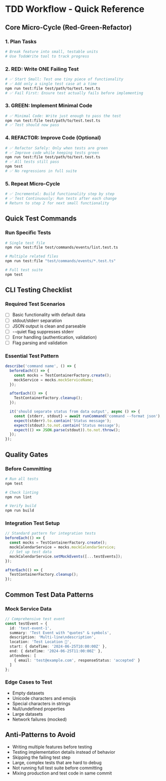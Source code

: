 # TDD Workflow - Quick Reference

## Core Micro-Cycle (Red-Green-Refactor)

### 1. Plan Tasks
```bash
# Break feature into small, testable units
# Use TodoWrite tool to track progress
```

### 2. RED: Write ONE Failing Test
```bash
# ✅ Start Small: Test one tiny piece of functionality
# ✅ Add only a single test case at a time
npm run test:file test/path/to/test.test.ts
# ✅ Fail First: Ensure test actually fails before implementing
```

### 3. GREEN: Implement Minimal Code
```bash
# ✅ Minimal Code: Write just enough to pass the test
npm run test:file test/path/to/test.test.ts
# ✅ Test should now pass
```

### 4. REFACTOR: Improve Code (Optional)
```bash
# ✅ Refactor Safely: Only when tests are green
# ✅ Improve code while keeping tests green
npm run test:file test/path/to/test.test.ts
# ✅ All tests still pass
npm test
# ✅ No regressions in full suite
```

### 5. Repeat Micro-Cycle
```bash
# ✅ Incremental: Build functionality step by step
# ✅ Test Continuously: Run tests after each change
# Return to step 2 for next small functionality
```

## Quick Test Commands

### Run Specific Tests
```bash
# Single test file
npm run test:file test/commands/events/list.test.ts

# Multiple related files
npm run test:file "test/commands/events/*.test.ts"

# Full test suite
npm test
```


## CLI Testing Checklist

### Required Test Scenarios
- [ ] Basic functionality with default data
- [ ] stdout/stderr separation
- [ ] JSON output is clean and parseable
- [ ] --quiet flag suppresses stderr
- [ ] Error handling (authentication, validation)
- [ ] Flag parsing and validation

### Essential Test Pattern
```typescript
describe('command name', () => {
  beforeEach(() => {
    const mocks = TestContainerFactory.create();
    mockService = mocks.mockServiceName;
  });

  afterEach(() => {
    TestContainerFactory.cleanup();
  });

  it('should separate status from data output', async () => {
    const {stderr, stdout} = await runCommand('command --format json');
    expect(stderr).to.contain('Status message');
    expect(stdout).to.not.contain('Status message');
    expect(() => JSON.parse(stdout)).to.not.throw();
  });
});
```

## Quality Gates

### Before Committing
```bash
# Run all tests
npm test

# Check linting
npm run lint

# Verify build
npm run build
```

### Integration Test Setup
```typescript
// Standard pattern for integration tests
beforeEach(() => {
  const mocks = TestContainerFactory.create();
  mockCalendarService = mocks.mockCalendarService;
  // Set up test data
  mockCalendarService.setMockEvents([...testEvents]);
});

afterEach(() => {
  TestContainerFactory.cleanup();
});
```

## Common Test Data Patterns

### Mock Service Data
```typescript
// Comprehensive test event
const testEvent = {
  id: 'test-event-1',
  summary: 'Test Event with "quotes" & symbols',
  description: 'Multi-line\ndescription',
  location: 'Test Location 🏢',
  start: { dateTime: '2024-06-25T10:00:00Z' },
  end: { dateTime: '2024-06-25T11:00:00Z' },
  attendees: [
    { email: 'test@example.com', responseStatus: 'accepted' }
  ]
};
```

### Edge Cases to Test
- Empty datasets
- Unicode characters and emojis
- Special characters in strings
- Null/undefined properties
- Large datasets
- Network failures (mocked)


## Anti-Patterns to Avoid

- Writing multiple features before testing
- Testing implementation details instead of behavior
- Skipping the failing test step
- Large, complex tests that are hard to debug
- Not running full test suite before committing
- Mixing production and test code in same commit